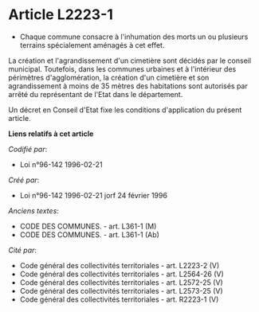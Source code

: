 # Article L2223-1

- Chaque commune consacre à l'inhumation des morts un ou plusieurs terrains spécialement aménagés à cet effet.

La création et l'agrandissement d'un cimetière sont décidés par le conseil municipal. Toutefois, dans les communes urbaines
et à l'intérieur des périmètres d'agglomération, la création d'un cimetière et son agrandissement à moins de 35 mètres des
habitations sont autorisés par arrêté du représentant de l'Etat dans le département.

Un décret en Conseil d'Etat fixe les conditions d'application du présent article.

**Liens relatifs à cet article**

_Codifié par_:

  - Loi n°96-142 1996-02-21

_Créé par_:

  - Loi n°96-142 1996-02-21 jorf 24 février 1996

_Anciens textes_:

  - CODE DES COMMUNES. - art. L361-1 (M)
  - CODE DES COMMUNES. - art. L361-1 (Ab)

_Cité par_:

  - Code général des collectivités territoriales - art. L2223-2 (V)
  - Code général des collectivités territoriales - art. L2564-26 (V)
  - Code général des collectivités territoriales - art. L2572-25 (V)
  - Code général des collectivités territoriales - art. L2573-25 (V)
  - Code général des collectivités territoriales - art. R2223-1 (V)
